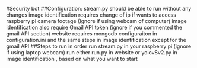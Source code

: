 #Security bot
##Configuration:
stream.py should be able to run without any changes
image identification requires change of ip if wants to access raspberry pi camera footage (Ignore if using webcam of computer) 
image identification also require Gmail API token (ignore if you commented the gmail API section)
website requires mongodb configuraiton in configuration.ini and the same steps in image identification except for the gmail API
##Steps to run in order
run stream.py in your raspberry pi (ignore if using laptop webcam)
run either run.py in website or yolov8v2.py in image identification , based on what you want to start
